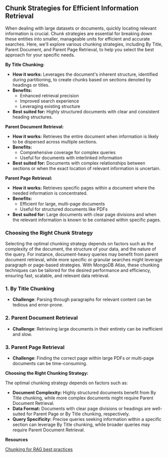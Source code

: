 ## Chunk Strategies for Efficient Information Retrieval

When dealing with large datasets or documents, quickly locating relevant information is crucial. Chunk strategies are essential for breaking down these entities into smaller, manageable units for efficient and accurate searches. Here, we'll explore various chunking strategies, including By Title, Parent Document, and Parent Page Retrieval, to help you select the best approach for your specific needs.

**By Title Chunking:**

* **How it works:** Leverages the document's inherent structure, identified during partitioning, to create chunks based on sections denoted by headings or titles.
* **Benefits:**
    * Enhanced retrieval precision
    * Improved search experience
    * Leveraging existing structure
* **Best suited for:** Highly structured documents with clear and consistent heading structures.

**Parent Document Retrieval:**

* **How it works:** Retrieves the entire document when information is likely to be dispersed across multiple sections.
* **Benefits:**
    * Comprehensive coverage for complex queries
    * Useful for documents with interlinked information
* **Best suited for:** Documents with complex relationships between sections or when the exact location of relevant information is uncertain.

**Parent Page Retrieval:**

* **How it works:** Retrieves specific pages within a document where the needed information is concentrated.
* **Benefits:**
    * Efficient for large, multi-page documents
    * Useful for structured documents like PDFs
* **Best suited for:** Large documents with clear page divisions and when the relevant information is known to be contained within specific pages.

### Choosing the Right Chunk Strategy

Selecting the optimal chunking strategy depends on factors such as the complexity of the document, the structure of your data, and the nature of the query. For instance, document-heavy queries may benefit from parent document retrieval, while more specific or granular searches might leverage paragraph or page-based strategies. With MongoDB Atlas, these chunking techniques can be tailored for the desired performance and efficiency, ensuring fast, scalable, and relevant data retrieval.

### 1. By Title Chunking
- **Challenge**: Parsing through paragraphs for relevant content can be tedious and error-prone.

### 2. Parent Document Retrieval
- **Challenge**: Retrieving large documents in their entirety can be inefficient and slow.

### 3. Parent Page Retrieval
- **Challenge**: Finding the correct page within large PDFs or multi-page documents can be time-consuming.

**Choosing the Right Chunking Strategy:**

The optimal chunking strategy depends on factors such as:

* **Document Complexity:** Highly structured documents benefit from By Title chunking, while more complex documents might require Parent Document Retrieval.
* **Data Format:** Documents with clear page divisions or headings are well-suited for Parent Page or By Title chunking, respectively.
* **Query Specificity:** Precise queries seeking information within a specific section can leverage By Title chunking, while broader queries may require Parent Document Retrieval.

**Resources**

[Chunking for RAG best practices](https://unstructured.io/blog/chunking-for-rag-best-practices
)
